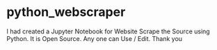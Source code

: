 # python_webscraper

I had created a Jupyter Notebook for Website Scrape the Source using Python. It is Open Source. Any one can Use / Edit. Thank you

